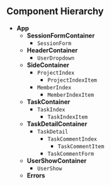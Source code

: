 ## Component Hierarchy

* **App**
	* **SessionFormContainer**
		* `SessionForm`
	* **HeaderContainer**
		* `UserDropdown`
	* **SideContainer**
		* `ProjectIndex`
			* `ProjectIndexItem`
		* `MemberIndex`
			* `MemberIndexItem`
	* **TaskContainer**
		* `TaskIndex`
			* `TaskIndexItem`
	* **TaskDetailContainer**
		* `TaskDetail`
			* `TaskCommentIndex`
				* `TaskCommentItem`
			* `TaskCommentForm`
	* **UserShowContainer**
		* `UserShow`
	* **Errors**
